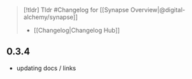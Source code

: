> [!tldr] Tldr #Changelog for [[Synapse Overview|@digital-alchemy/synapse]]
> -  [[Changelog|Changelog Hub]]

## 0.3.4

- updating docs / links